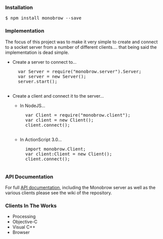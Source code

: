 ### Installation

<pre>$ npm install monobrow --save</pre>

### Implementation

The focus of this project was to make it very simple to create and connect to a socket server from a number of different clients.... that being said the implementation is dead simple.

* Create a server to connect to...

	<pre>
	var Server = require("monobrow.server").Server;
	var server = new Server();
	server.start();
	</pre>

* Create a client and connect it to the server...

	* In NodeJS...

		<pre>
		var Client = require("monobrow.client");
		var client = new Client();
		client.connect();
		</pre>

	* In ActionScript 3.0...

		<pre>
		import monobrow.Client;
		var client:Client = new Client();
		client.connect();
		</pre>

### API Documentation

For full [API documentation](https://github.com/mcgaryes/monobrow/wiki), including the Monobrow server as well as the various clients please see the wiki of the repository.

### Clients In The Works

* Processing
* Objective-C
* Visual C++
* Browser